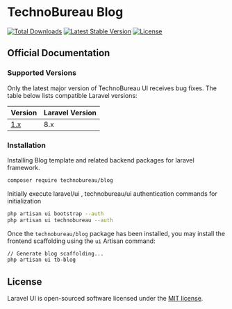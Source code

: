 # TechnoBureau Blog

<a href="https://packagist.org/packages/technobureau/blog"><img src="https://img.shields.io/packagist/dt/technobureau/blog" alt="Total Downloads"></a>
<a href="https://packagist.org/packages/technobureau/blog"><img src="https://img.shields.io/packagist/v/technobureau/blog" alt="Latest Stable Version"></a>
<a href="https://packagist.org/packages/technobureau/blog"><img src="https://img.shields.io/packagist/l/technobureau/blog" alt="License"></a>


## Official Documentation

### Supported Versions

Only the latest major version of TechnoBureau UI receives bug fixes. The table below lists compatible Laravel versions:

| Version | Laravel Version |
|---- |----|
| [1.x](https://github.com/TechnoBureau/Blog/tree/1.x) | 8.x |

### Installation

Installing Blog template and related backend packages for laravel framework.

```bash
composer require technobureau/blog
```

Initially execute laravel/ui , technobureau/ui authentication commands for initialization
```bash
php artisan ui bootstrap --auth
php artisan ui technobureau --auth
```

Once the `technobureau/blog` package has been installed, you may install the frontend scaffolding using the `ui` Artisan command:

```bash
// Generate blog scaffolding...
php artisan ui tb-blog
```

## License

Laravel UI is open-sourced software licensed under the [MIT license](LICENSE.md).
